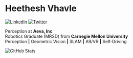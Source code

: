 # Heethesh Vhavle

[![LinkedIn](https://img.shields.io/badge/-heethesh-blue?style=flat&logo=Linkedin&logoColor=white&link=https://www.linkedin.com/in/heethesh/)](https://www.linkedin.com/in/heethesh/)
[![Twitter](https://img.shields.io/badge/-@HeetheshVhavle-1ca0f1?style=flat&labelColor=1ca0f1&logo=twitter&logoColor=white&link=https://twitter.com/HeetheshVhavle)](https://twitter.com/HeetheshVhavle)
<!--[![YouTube](https://img.shields.io/badge/-YouTube-FF0000?style=flat&logo=youtube&logoColor=FFFFFF&link=https://www.youtube.com/channel/UCOs8CeDw-JCQvhcCAE_b6-A)](https://www.youtube.com/channel/UCOs8CeDw-JCQvhcCAE_b6-A)-->

Perception at **Aeva, Inc**  
Robotics Graduate (MRSD) from **Carnegie Mellon University**  
Perception **|** Geometric Vision **|** SLAM **|** AR/VR **|** Self-Driving  

![GitHub Stats](https://github-readme-stats.vercel.app/api?username=heethesh&show_icons=true&icon_color=333&title_color=333&text_color=777&count_private=true&include_all_commits=true)

